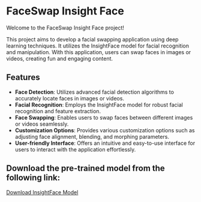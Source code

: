 # FaceSwap Insight Face

Welcome to the FaceSwap Insight Face project!

This project aims to develop a facial swapping application using deep learning techniques. It utilizes the InsightFace model for facial recognition and manipulation. With this application, users can swap faces in images or videos, creating fun and engaging content.

## Features

- **Face Detection**: Utilizes advanced facial detection algorithms to accurately locate faces in images or videos.
- **Facial Recognition**: Employs the InsightFace model for robust facial recognition and feature extraction.
- **Face Swapping**: Enables users to swap faces between different images or videos seamlessly.
- **Customization Options**: Provides various customization options such as adjusting face alignment, blending, and morphing parameters.
- **User-friendly Interface**: Offers an intuitive and easy-to-use interface for users to interact with the application effortlessly.


## Download the pre-trained model from the following link:
[Download InsightFace Model](https://drive.google.com/file/d/1krOLgjW2tAPaqV-Bw4YALz0xT5zlb5HF/view)
